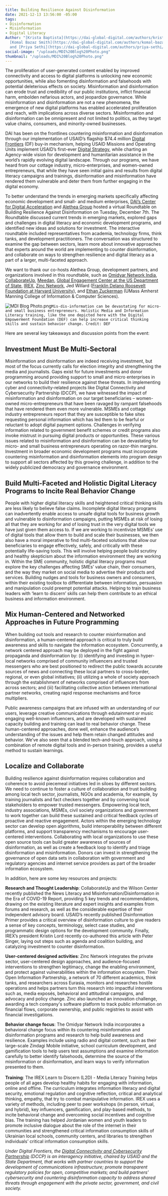 ```yaml
---
title: Building Resilience Against Disinformation
date: 2021-12-13 13:56:00 -05:00
tags:
- Disinformation
- Misinformation
- Digital Literacy
Author: "[Krista Baptista](https://dai-global-digital.com/authors/krista-baptista/),
  [Komal Bazaz Smith](https://dai-global-digital.com/authors/komal-bazaz-smith/),
  and [Priya Sethi](https://dai-global-digital.com/authors/priya-sethi/)"
social-image: "/uploads/MDI%20Blog%20Photo.png"
thumbnail: "/uploads/MDI%20Blog%20Photo.png"
---
```


The proliferation of user-generated content enabled by improved connectivity and access to digital platforms is unlocking new economic opportunities, while also fomenting disinformation and falsehoods with potential deleterious effects on society. Misinformation and disinformation can erode trust and credibility of our public institutions, inflict financial harm, embolden nefarious actors, and jeopardize governance. While misinformation and disinformation are not a new phenomena, the emergence of new digital platforms has enabled accelerated proliferation and reach, with implications across diverse sectors. Misinformation and disinformation can be omnipresent and not limited to politics, as they target value chains, consumers, and minority-owned businesses.

<!--more-->

DAI has been on the frontlines countering misinformation and disinformation through our implementation of USAID’s flagship $74.4 million [Digital Frontiers](https://www.dai.com/uploads/DF_AtTheFrontlines_Factsheet_final.pdf) (DF) buy-in mechanism, helping USAID Missions and Operating Units implement USAID’s first-ever [Digital Strategy](https://www.usaid.gov/usaid-digital-strategy), while charting an Agency-wide vision for development and humanitarian assistance in the world’s rapidly evolving digital landscape.  Through our programs, we have heard from our cottage industry, micro-enterprises, and women-owned entrepreneurs, that while they have seen initial gains and results from digital literacy campaigns and trainings, disinformation and misinformation have rendered them vulnerable and deter them from further engaging in the digital economy.

To better understand the trends in emerging markets specifically affecting economic development and small- and medium enterprises,  [DAI’s Center for Digital Acceleration](https://www.dai.com/our-work/solutions/digital-acceleration) and [Alethea Group](https://www.aletheagroup.com/) hosted a virtual Roundtable on Building Resilience Against Disinformation on Tuesday, December 7th. The Roundtable discussed current trends in emerging markets, explored gaps and challenges in digital literacy and economic development programs, and identified new ideas and solutions for investment. The interactive roundtable included representatives from academia, technology firms, think tanks, and development practitioners. The conversation was structured to examine the gap between sectors, learn more about innovative approaches that experts around the world are implementing to counter disinformation, and collaborate on ways to strengthen resilience and digital literacy as a part of a larger, multi-faceted approach.

We want to thank our co-hosts Alethea Group, development partners, and organizations involved in this roundtable, such as [Omidyar Network India](https://www.omidyarnetwork.in/), [CollaborateUp](https://collaborateup.com/), [Meedan](https://meedan.com/), [Global Engagement Center at the US Department of State](https://www.state.gov/bureaus-offices/under-secretary-for-public-diplomacy-and-public-affairs/global-engagement-center/), [IREX](https://www.irex.org/), [Zinc Network](https://zincnetwork.com/), Jed Willard ([Franklin Delano Roosevelt Foundation at Harvard University](https://fdrfoundation.org/)), and [Ethan Zuckerman](https://www.cics.umass.edu/people/zuckerman-ethan) (UMass Amherst Manning College of Information & Computer Sciences).

![MDI Blog Photo.png](/uploads/MDI%20Blog%20Photo.png)`Mis-dis-information can be devastating for micro- and small business entrepreneurs. Holistic Media and Information Literacy training, like the one depicted here with the Digital Empowerment Foundation (DEF) can help increase critical thinking skills and sustain behavior change. Credit: DEF`

Here are several key takeaways and discussion points from the event:

## Investment Must Be Multi-Sectoral

Misinformation and disinformation are indeed receiving investment, but most of the focus currently calls for election integrity and strengthening the media and journalists. Gaps exist for future investments and donor programming around providing support to small and micro enterprises in our networks to build their resilience against these threats. In implementing cyber and connectivity-related projects like Digital Connectivity and Cybersecurity Partnership (DCCP), we have witnessed the impact of misinformation and disinformation on our target beneficiaries – women-owned micro-entrepreneurs that have been ravaged by rampant falsehoods that have rendered them even more vulnerable. MSMEs and cottage industry entrepreneurs report that they are susceptible to fake sites requesting personal information which has led them to be fearful or reluctant to adopt digital payment options. Challenges in verifying information related to government benefit schemes or credit programs also invoke mistrust in pursuing digital products or opportunities. These various issues related to misinformation and disinformation can be devastating for micro- and small business entrepreneurs operating on razor-thin margins. Investment in broader economic development programs must incorporate countering misinformation and disinformation elements into program design to support all sectors affected by this growing challenge, in addition to the widely publicized democracy and governance environment.

## Build Multi-Faceted and Holistic Digital Literacy Programs to Incite Real Behavior Change

People with higher digital literacy skills and heightened critical thinking skills are less likely to believe false claims. Incomplete digital literacy programs can inadvertently enable access to unsafe digital tools for business growth and vulnerable to disinformation campaigns, putting MSMEs at risk of losing all that they are working for and of losing trust in the very digital tools we have just given them access to. If we are working to incentivize MSMEs’ use of digital tools that allow them to build and scale their businesses, we then also have a moral imperative to find multi-faceted solutions that allow our beneficiaries to engage effectively, safely, and critically with these potentially life-saving tools. This will involve helping people build scrutiny and healthy skepticism about the information environment they are working in. Within the SME community, holistic digital literacy programs must explore the key challenges affecting SMEs’ value chain, their consumers, and the way they market on social media to advertise their products and services.  Building nudges and tools for business owners and consumers, within their existing toolbox to differentiate between information, persuasion and manipulation could preempt potential attacks.  Helping to train business leaders with ‘learn to discern’ skills can help them contribute to an ethical business and information environment.

## Mix Human-Centered and Networked Approaches in Future Programming

When building out tools and research to counter misinformation and disinformation, a human-centered approach is critical to truly build awareness and skills to navigate the information ecosystem. Concurrently, a network centered approach may be deployed in the fight against propaganda and disinformation by: (i) identifying and investing in hyper-local networks comprised of community influencers and trusted messengers who are best positioned to redirect the public towards accurate sources of news and connecting these local partners to cross-border, regional, or even global initiatives; (ii) utilizing a whole of society approach through the establishment of networks comprised of influencers from across sectors; and (iii) facilitating collective action between international partner networks, creating  rapid response mechanisms and force multipliers.

Public awareness campaigns that are infused with an understanding of our users, leverage creative communications through edutainment or music engaging well-known influencers, and are developed with sustained capacity building and training can lead to real behavior change. These human-centered approaches, done well, enhance the audience’s understanding of the issues and help them retain changed attitudes and behavior. We’ve also seen that a blended tech-and-touch approach, using a combination of remote digital tools and in-person training, provides a useful method to sustain learnings.

## Localize and Collaborate

Building resilience against disinformation requires collaboration and coherence to avoid piecemeal initiatives led in siloes by different sectors.  We need to continue to foster a culture of collaboration and trust building among local tech sector, journalists, NGOs and academia, for example, by training journalists and fact checkers together and by convening local stakeholders to empower trusted messengers. Empowering local tech, industry associations, MSMEs, civil society organizations and government to work together can build these sustained and critical feedback cycles of proactive and reactive engagement. Actors within the emerging technology sector can develop open algorithms, build interoperability between different platforms, and support transparency mechanisms to encourage user-centered interventions. Collaborating with local organizations to use these open source tools can build greater awareness of sources of disinformation, as well as create a feedback loop to identify and triage disinformation and misinformation. Donors can invest in strengthening the governance of open data sets in collaboration with government and regulatory agencies and internet service providers as part of the broader information ecosystem.

In addition, here are some key resources and projects:

**Research and Thought Leadership**: CollaborateUp and the Wilson Center recently published the News Literacy and Misinformation/Disinformation in the Era of COVID-19 Report, providing 5 key trends and recommendations, drawing on the existing literature and expert insights and examples from forums and research, as well as the considerable expertise of their independent advisory board. USAID’s recently published Disinformation Primer provides a critical overview of disinformation culture to give readers a sense of key concepts, terminology, select case studies, and programmatic design options for the development community. Finally, IREX’s president Kristin Lord recently co-authored this article with Peter Singer, laying out steps such as agenda and coalition building, and catalyzing investment to counter disinformation.

**User-centered designed activities**: Zinc Network integrates the private sector, user-centered design approaches, and audience-focused interventions to strengthen legitimacy, change the enabling environment, and protect against vulnerabilities within the information ecosystem.  Their Open Information Partnership, a network of 70 different academics, think tanks, and researchers across Eurasia, monitors and researches hostile operations and helps partners turn this research into impactful interventions such as, media exposés, behavioral and attitudinal campaigns, and advocacy and policy change.  Zinc also launched an innovation challenge, awarding a tech company's software platform to track public information on financial flows, corporate ownership, and public registries to assist with financial investigations.

**Behavior change focus**: The Omidyar Network India incorporates a behavioral change focus within its countering misinformation and disinformation programs and research to help build awareness and resilience. Examples include using radio and digital content, such as their large-scale Zindagi Mobile initiative, school curriculum development, and gamification tools to help users test assumptions and examine information carefully to better identify falsehoods, determine the source of the misinformation or disinformation, and learn ways to verify information presented to them.\
\
**Training**: The IREX Learn to Discern (L2D) - Media Literacy Training helps people of all ages develop healthy habits for engaging with information, online and offline. The curriculum integrates information literacy and digital security, emotional regulation and cognitive reflection, critical and analytical thinking, empathy, that try to combat manipulative information. IREX uses a variety of methods, including peer to peer workshops (in person, virtual, and hybrid), key influencers, gamification, and play-based methods, to incite behavioral change and overcoming social incentives and cognitive bias. The training has helped Jordanian women and youth leaders to promote inclusive dialogue about the role of the internet in their communities and strengthened critical information consumption skills of Ukrainian local schools, community centers, and libraries to strengthen individuals’ critical information consumption skills.

*Under Digital Frontiers, the [Digital Connectivity and Cybersecurity Partnership](https://www.usaid.gov/sites/default/files/documents/DAI-1098_DCCP_Factsheet-FINAL-web.pdf) (DCCP) is an interagency initiative, chaired by USAID and the State Department, that works with partner countries to support the development of communications infrastructure; promote transparent regulatory policies for open, competitive markets; and build partners’ cybersecurity and countering disinformation capacity to address shared threats through engagement with the private sector, government, and civil society.*